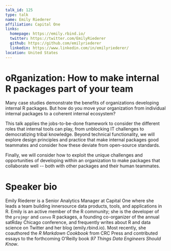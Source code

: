 ```yaml
---
talk_id: 125
type: talk
name: Emily Riederer
affiliation: Capital One
links:
  homepage: https://emily.rbind.io/
  twitter: https://twitter.com/EmilyRiederer
  github: https://github.com/emilyriederer
  linkedin: https://www.linkedin.com/in/emilyriederer/
location: United States
---
```


# oRganization: How to make internal R packages part of your team

Many case studies demonstrate the benefits of organizations developing internal R packages. But how do you move your organization from individual internal packages to a coherent internal ecosystem?

This talk applies the jobs-to-be-done framework to consider the different roles that internal tools can play, from unblocking IT challenges to democratizing tribal knowledge. Beyond technical functionality, we will explore design principles and practice that make internal packages good teammates and consider how these deviate from open-source standards. 

Finally, we will consider how to exploit the unique challenges and opportunities of developing within an organization to make packages that collaborate well -- both with other packages and their human teammates. 

# Speaker bio

Emily Riederer is a Senior Analytics Manager at Capital One where she leads a team building innersource data products, tools, and applications in R. Emily is an active member of the R community; she is the developer of the `projmgr` and `convo` R packages, a founding co-organizer of the annual satRday Chicago conference, and frequently writes about R and data science on Twitter and her blog (emily.rbind.io). Most recently, she coauthored the *R Markdown Cookbook* from CRC Press and contributed essays to the forthcoming O'Reilly book *97 Things Data Engineers Should Know*. 
